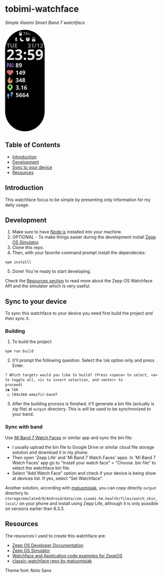 # tobimi-watchface

_Simple Xiaomi Smart Band 7 watchface_

![Watchface preview](./src/color/assets/l66/preview.png)

## Table of Contents

- [Introduction](#introduction)
- [Development](#development)
- [Sync to your device](#sync-to-your-device)
- [Resources](#resources)

## Introduction

This watchface focus to be simple by presenting only information for my daily usage.

## Development

1. Make sure to have [Node.js](https://nodejs.org/en) installed into your machine.
2. _OPTIONAL_ - To make things easier during the development install [Zepp OS Simulator](https://docs.zepp.com/docs/1.0/guides/tools/simulator/).
3. Clone this repo.
4. Then, with your favorite command prompt install the dependecies:

```
npm installl
```

5. Done! You're ready to start developing.

Check the [Resources section](#resources) to read more about the Zepp OS Watchface API and the simulator which is very useful.

## Sync to your device

To sync this watchface to your device you need first build the project and then sync it.

### Building

1. To build the project:

```
npm run build
```

2. It'll prompt the following question. Select the `l66` option only and press Enter.

```
? Which targets would you like to build? (Press <space> to select, <a> to toggle all, <i> to invert selection, and <enter> to
proceed)
❯◉ l66
 ◯ 194x368-amazfit-band7
```

3. After the building process is finished, it'll generate a bin file (actually is zip file) at `output` directory. This is will be used to be synchronized to your band.

### Sync with band

Use [Mi Band 7 Watch Faces](https://play.google.com/store/apps/details?id=asn.ark.miband7) or similar app and sync the bin file:

- I usually upload the bin file to Google Drive or similar cloud file storage solution and download it in my phone.
- Then open 'Zepp Life' and 'Mi Band 7 Watch Faces' apps. In 'Mi Band 7 Watch Faces' app go to "Install your watch face" > "Choose .bin file" to select the watchface bin file.
- Select "Add Watch Face" option and check if your device is being show at devices list. If yes, select "Set Watchface".

Another solution, according with [matusmisiak](https://github.com/matusmisiak), you can copy directly `output` directory to `storage/emulated/0/Android/data/com.xiaomi.hm.health/files/watch_skin_local/` on your phone and install using Zepp Life, although it is only possible on versions earlier than 6.3.3.

## Resources

The resources I used to create this watchface are:

- [Zepp OS Developer Documentation](https://docs.zepp.com/docs/1.0/intro/)
- [Zepp OS Simulator](https://docs.zepp.com/docs/1.0/guides/tools/simulator/)
- [Watchface and Application code examples for ZeppOS](https://github.com/zepp-health/zeppos-samples/tree/main)
- [classic-watchface repo by matusmisiak](https://github.com/matusmisiak/classic-watchface)

Theme font: Noto Sans

